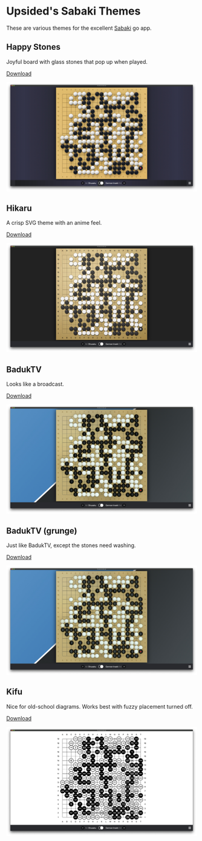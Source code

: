 # Upsided's Sabaki Themes
These are various themes for the excellent [Sabaki](http://sabaki.yichuanshen.de/) go app.

## Happy Stones
Joyful board with glass stones that pop up when played. 

[Download](https://github.com/upsided/upsided-sabaki-themes/raw/master/packs/happy-stones.asar)

![happy stones screenshot](./happy-stones/happystones-screenshot.jpg)

## Hikaru
A crisp SVG theme with an anime feel. 

[Download](https://github.com/upsided/upsided-sabaki-themes/raw/master/packs/hikaru.asar)

![Hikaru Screenshot](./hikaru/hikaru-screenshot.jpg)


## BadukTV
Looks like a broadcast.

[Download](https://github.com/upsided/upsided-sabaki-themes/raw/master/packs/baduktv.asar)

![BadukTV Screenshot](./baduktv/baduktv-screenshot.jpg)

## BadukTV (grunge)
Just like BadukTV, except the stones need washing. 

[Download](https://github.com/upsided/upsided-sabaki-themes/raw/master/packs/baduktv-grunge.asar)

![BadukTV Grunge Screenshot](./baduktv-grunge/baduktv-grunge-screenshot.jpg)

## Kifu
Nice for old-school diagrams. Works best with fuzzy placement turned off. 

[Download](https://github.com/upsided/upsided-sabaki-themes/raw/master/packs/kifu.asar)

![Kifu Screenshot](./kifu/kifu-screenshot.jpg)
